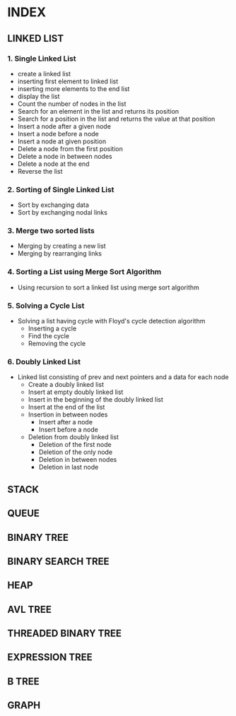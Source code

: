 # INDEX

## LINKED LIST

### 1. Single Linked List
- create a linked list
- inserting first element to linked list
- inserting more elements to the end list
- display the list
- Count the number of nodes in the list
- Search for an element in the list and returns its position
- Search for a position in the list and returns the value at that position
- Insert a node after a given node
- Insert a node before a node
- Insert a node at given position
- Delete a node from the first position
- Delete a node in between nodes
- Delete a node at the end
- Reverse the list

### 2. Sorting of Single Linked List
- Sort by exchanging data
- Sort by exchanging nodal links

### 3. Merge two sorted lists
- Merging by creating a new list
- Merging by rearranging links

### 4. Sorting a List using Merge Sort Algorithm
- Using recursion to sort a linked list using merge sort algorithm

### 5. Solving a Cycle List
- Solving a list having cycle with Floyd's cycle detection algorithm
  - Inserting a cycle
  - Find the cycle
  - Removing the cycle

### 6. Doubly Linked List
- Linked list consisting of prev and next pointers and a data for each node
  - Create a doubly linked list
  - Insert at empty doubly linked list
  - Insert in the beginning of the doubly linked list
  - Insert at the end of the list
  - Insertion in between nodes
    - Insert after a node
    - Insert before a node
  - Deletion from doubly linked list
    - Deletion of the first node
    - Deletion of the only node
    - Deletion in between nodes
    - Deletion in last node

## STACK
## QUEUE
## BINARY TREE
## BINARY SEARCH TREE
## HEAP
## AVL TREE
## THREADED BINARY TREE
## EXPRESSION TREE
## B TREE
## GRAPH